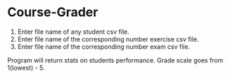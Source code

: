 # Course-Grader
1) Enter file name of any student csv file. 
2) Enter file name of the corresponding number exercise csv file.
3) Enter file name of the corresponding number exam csv file.

Program will return stats on students performance. Grade scale goes from 1(lowest) - 5.
